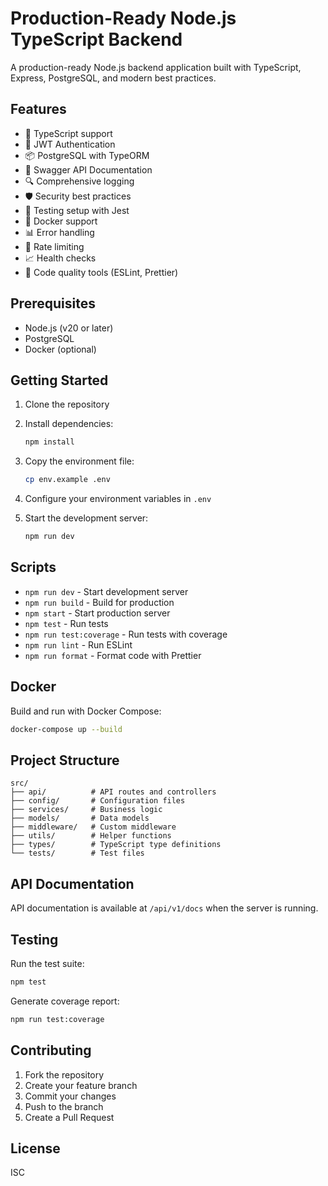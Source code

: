 # Production-Ready Node.js TypeScript Backend

A production-ready Node.js backend application built with TypeScript, Express, PostgreSQL, and modern best practices.

## Features

- 🚀 TypeScript support
- 🔐 JWT Authentication
- 📦 PostgreSQL with TypeORM
- 📝 Swagger API Documentation
- 🔍 Comprehensive logging
- 🛡️ Security best practices
- 🧪 Testing setup with Jest
- 🐳 Docker support
- 📊 Error handling
- 🔄 Rate limiting
- 📈 Health checks
- 🎯 Code quality tools (ESLint, Prettier)

## Prerequisites

- Node.js (v20 or later)
- PostgreSQL
- Docker (optional)

## Getting Started

1. Clone the repository
2. Install dependencies:
   ```bash
   npm install
   ```
3. Copy the environment file:
   ```bash
   cp env.example .env
   ```
4. Configure your environment variables in `.env`

5. Start the development server:
   ```bash
   npm run dev
   ```

## Scripts

- `npm run dev` - Start development server
- `npm run build` - Build for production
- `npm start` - Start production server
- `npm test` - Run tests
- `npm run test:coverage` - Run tests with coverage
- `npm run lint` - Run ESLint
- `npm run format` - Format code with Prettier

## Docker

Build and run with Docker Compose:

```bash
docker-compose up --build
```

## Project Structure

```
src/
├── api/          # API routes and controllers
├── config/       # Configuration files
├── services/     # Business logic
├── models/       # Data models
├── middleware/   # Custom middleware
├── utils/        # Helper functions
├── types/        # TypeScript type definitions
└── tests/        # Test files
```

## API Documentation

API documentation is available at `/api/v1/docs` when the server is running.

## Testing

Run the test suite:

```bash
npm test
```

Generate coverage report:

```bash
npm run test:coverage
```

## Contributing

1. Fork the repository
2. Create your feature branch
3. Commit your changes
4. Push to the branch
5. Create a Pull Request

## License

ISC 